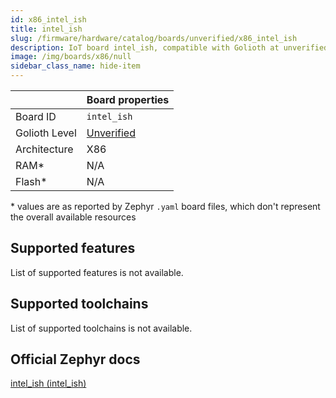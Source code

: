 ```yaml
---
id: x86_intel_ish
title: intel_ish
slug: /firmware/hardware/catalog/boards/unverified/x86_intel_ish
description: IoT board intel_ish, compatible with Golioth at unverified level.
image: /img/boards/x86/null
sidebar_class_name: hide-item
---
```


[//]: # (This is an auto-generated file, do not edit! Changes to it will be lost upon re-generation)



|                | Board properties     |
| -------------  | -------------------- |
| Board ID       | `intel_ish` |
| Golioth Level  | [Unverified](/firmware/hardware#unverified-boards) |
| Architecture   | X86 |
| RAM*           | N/A |
| Flash*         | N/A |

\* values are as reported by Zephyr `.yaml` board files, which don't represent the overall available resources



## Supported features

List of supported features is not available.

## Supported toolchains

List of supported toolchains is not available.

## Official Zephyr docs

[intel_ish (intel_ish)](https://docs.zephyrproject.org/3.6.0/boards/x86/intel_ish/doc/index.html)
